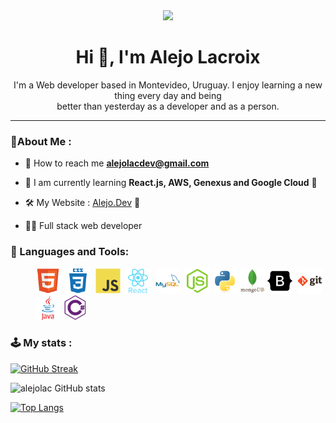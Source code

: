 <div id="header" align="center" >
    <img src="https://media.giphy.com/media/CuuSHzuc0O166MRfjt/giphy.gif" width="200"/>
    <h1>Hi 👋, I'm Alejo Lacroix</h1>
    <p>I'm a Web developer based in Montevideo, Uruguay. I enjoy learning a new thing every day and being </br> better than yesterday as a developer and as a person.</p>
</div>
<hr>

### 🤖About Me :

- 📜 How to reach me **alejolacdev@gmail.com**

- 📡 I am currently learning **React.js, AWS, Genexus and Google Cloud** 🔭

- 🛠 My Website : [Alejo.Dev](https://alejolac.github.io/Portfolio-AlejoLac/) 💼

- 🤵‍♂️ Full stack web developer
   

<div align="left">
    <h3>🔨 Languages and Tools:</h3>
    <dl>
        <dd>
            <dl>
                <img src="https://github.com/devicons/devicon/blob/master/icons/html5/html5-original.svg" title="HTML5" alt="HTML" width="40" height="40"/>&nbsp;
                <img src="https://github.com/devicons/devicon/blob/master/icons/css3/css3-plain-wordmark.svg"  title="CSS3" alt="CSS" width="40" height="40"/>&nbsp;
                <img src="https://github.com/devicons/devicon/blob/master/icons/javascript/javascript-original.svg" title="JavaScript" alt="JavaScript" width="40" height="40"/>&nbsp;
                <img src="https://github.com/devicons/devicon/blob/master/icons/react/react-original-wordmark.svg" title="React" alt="React" width="40" height="40"/>&nbsp;
                <img src="https://github.com/devicons/devicon/blob/master/icons/mysql/mysql-original-wordmark.svg" title="MySQL"  alt="MySQL" width="40" height="40"/>&nbsp;
                <img src="https://github.com/devicons/devicon/blob/master/icons/nodejs/nodejs-original.svg" title="Git" **alt="Git" width="40" height="40"/>
                <img src="https://github.com/devicons/devicon/blob/master/icons/python/python-original.svg" title="Git" **alt="Git" width="40" height="40"/>
                <img src="https://github.com/devicons/devicon/blob/master/icons/mongodb/mongodb-original-wordmark.svg" title="Git" **alt="Git" width="40" height="40"/>
                <img src="https://github.com/devicons/devicon/blob/master/icons/bootstrap/bootstrap-plain.svg" title="Bootstrap" alt="Bootstrap" width="40" height="40"/>&nbsp;   
                <img src="https://github.com/devicons/devicon/blob/master/icons/git/git-original-wordmark.svg" title="Git" **alt="Git" width="40" height="40"/>                
                <img src="https://github.com/devicons/devicon/blob/master/icons/java/java-original-wordmark.svg" title="Git" **alt="Git" width="40" height="40"/>
                <img src="https://github.com/devicons/devicon/blob/master/icons/csharp/csharp-line.svg" title="Git" **alt="Git" width="40" height="40"/>
            </dl>
        </dd>
    </dl>
</div>

### 🕹 My stats : 
  [![GitHub Streak](http://github-readme-streak-stats.herokuapp.com?user=AlejoLac&theme=dark&hide_border=false&date_format=M%20j%5B%2C%20Y%5D&exclude_days=Sun%2CSat&card_width=468)](https://git.io/streak-stats)
  
  ![alejolac GitHub stats](https://github-readme-stats.vercel.app/api?username=alejolac&show_icons=true&theme=great-gatsby)
  
  [![Top Langs](https://github-readme-stats.vercel.app/api/top-langs/?username=alejolac&size_weight=0.5&count_weight=0.5)](https://github.com/anuraghazra/github-readme-stats)



<!--
**alejolac/alejolac** is a ✨ _special_ ✨ repository because its `README.md` (this file) appears on your GitHub profile.

Here are some ideas to get you started:

- 🔭 I’m currently working on ...
- 🌱 I’m currently learning ...
- 👯 I’m looking to collaborate on ...
- 🤔 I’m looking for help with ...
- 💬 Ask me about ...
- 📫 How to reach me: ...
- 😄 Pronouns: ...
- ⚡ Fun fact: ...
-->
